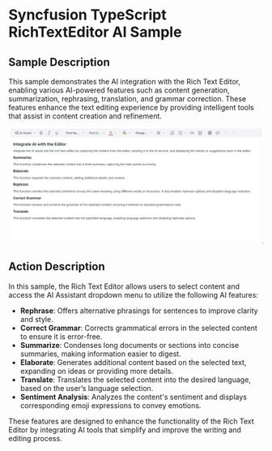 # Syncfusion TypeScript RichTextEditor AI Sample

## Sample Description

This sample demonstrates the AI integration with the Rich Text Editor, enabling various AI-powered features such as content generation, summarization, rephrasing, translation, and grammar correction. These features enhance the text editing experience by providing intelligent tools that assist in content creation and refinement.

![Rich Text Editor AI Features](../gif-images/RTE/ai-assistant.gif)

## Action Description

In this sample, the Rich Text Editor allows users to select content and access the AI Assistant dropdown menu to utilize the following AI features:

- **Rephrase**: Offers alternative phrasings for sentences to improve clarity and style.
- **Correct Grammar**: Corrects grammatical errors in the selected content to ensure it is error-free.
- **Summarize**: Condenses long documents or sections into concise summaries, making information easier to digest.
- **Elaborate**: Generates additional content based on the selected text, expanding on ideas or providing more details.
- **Translate**: Translates the selected content into the desired language, based on the user’s language selection.
- **Sentiment Analysis**: Analyzes the content's sentiment and displays corresponding emoji expressions to convey emotions.

These features are designed to enhance the functionality of the Rich Text Editor by integrating AI tools that simplify and improve the writing and editing process.
